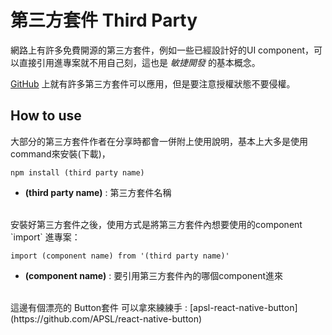 # 第三方套件 Third Party

網路上有許多免費開源的第三方套件，例如一些已經設計好的UI component，可以直接引用進專案就不用自己刻，這也是 *敏捷開發* 的基本概念。

[GitHub](https://github.com/) 上就有許多第三方套件可以應用，但是要注意授權狀態不要侵權。

## How to use

大部分的第三方套件作者在分享時都會一併附上使用說明，基本上大多是使用command來安裝(下載)，

```
npm install (third party name)
```

* **(third party name)** : 第三方套件名稱

<br>
安裝好第三方套件之後，使用方式是將第三方套件內想要使用的component `import` 進專案：

```
import (component name) from '(third party name)'
```

* **(component name)** : 要引用第三方套件內的哪個component進來

<br>
這邊有個漂亮的 Button套件 可以拿來練練手 : [apsl-react-native-button](https://github.com/APSL/react-native-button)
